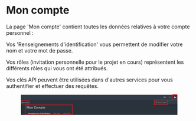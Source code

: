 # Mon compte

La page 'Mon compte' contient toutes les données relatives à votre compte personnel :

Vos 'Renseignements d'identification' vous permettent de modifier votre nom et votre mot de passe.

Vos rôles (invitation personnelle pour le projet en cours) représentent les différents rôles qui vous ont été attribués.

Vos clés API peuvent être utilisées dans d'autres services pour vous authentifier et effectuer des requêtes.

<figure><img src="../../.gitbook/assets/image (23).png" alt=""><figcaption></figcaption></figure>
